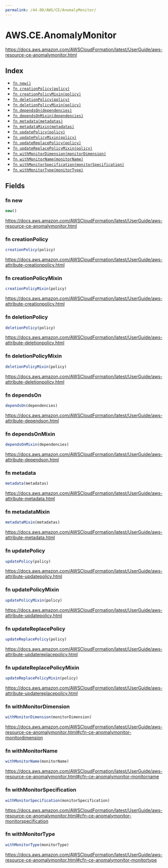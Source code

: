 ```yaml
---
permalink: /44.00/AWS/CE/AnomalyMonitor/
---
```


# AWS.CE.AnomalyMonitor

https://docs.aws.amazon.com/AWSCloudFormation/latest/UserGuide/aws-resource-ce-anomalymonitor.html

## Index

* [`fn new()`](#fn-new)
* [`fn creationPolicy(policy)`](#fn-creationpolicy)
* [`fn creationPolicyMixin(policy)`](#fn-creationpolicymixin)
* [`fn deletionPolicy(policy)`](#fn-deletionpolicy)
* [`fn deletionPolicyMixin(policy)`](#fn-deletionpolicymixin)
* [`fn dependsOn(dependencies)`](#fn-dependson)
* [`fn dependsOnMixin(dependencies)`](#fn-dependsonmixin)
* [`fn metadata(metadatas)`](#fn-metadata)
* [`fn metadataMixin(metadatas)`](#fn-metadatamixin)
* [`fn updatePolicy(policy)`](#fn-updatepolicy)
* [`fn updatePolicyMixin(policy)`](#fn-updatepolicymixin)
* [`fn updateReplacePolicy(policy)`](#fn-updatereplacepolicy)
* [`fn updateReplacePolicyMixin(policy)`](#fn-updatereplacepolicymixin)
* [`fn withMonitorDimension(monitorDimension)`](#fn-withmonitordimension)
* [`fn withMonitorName(monitorName)`](#fn-withmonitorname)
* [`fn withMonitorSpecification(monitorSpecification)`](#fn-withmonitorspecification)
* [`fn withMonitorType(monitorType)`](#fn-withmonitortype)

## Fields

### fn new

```ts
new()
```

https://docs.aws.amazon.com/AWSCloudFormation/latest/UserGuide/aws-resource-ce-anomalymonitor.html

### fn creationPolicy

```ts
creationPolicy(policy)
```

https://docs.aws.amazon.com/AWSCloudFormation/latest/UserGuide/aws-attribute-creationpolicy.html

### fn creationPolicyMixin

```ts
creationPolicyMixin(policy)
```

https://docs.aws.amazon.com/AWSCloudFormation/latest/UserGuide/aws-attribute-creationpolicy.html

### fn deletionPolicy

```ts
deletionPolicy(policy)
```

https://docs.aws.amazon.com/AWSCloudFormation/latest/UserGuide/aws-attribute-deletionpolicy.html

### fn deletionPolicyMixin

```ts
deletionPolicyMixin(policy)
```

https://docs.aws.amazon.com/AWSCloudFormation/latest/UserGuide/aws-attribute-deletionpolicy.html

### fn dependsOn

```ts
dependsOn(dependencies)
```

https://docs.aws.amazon.com/AWSCloudFormation/latest/UserGuide/aws-attribute-dependson.html

### fn dependsOnMixin

```ts
dependsOnMixin(dependencies)
```

https://docs.aws.amazon.com/AWSCloudFormation/latest/UserGuide/aws-attribute-dependson.html

### fn metadata

```ts
metadata(metadatas)
```

https://docs.aws.amazon.com/AWSCloudFormation/latest/UserGuide/aws-attribute-metadata.html

### fn metadataMixin

```ts
metadataMixin(metadatas)
```

https://docs.aws.amazon.com/AWSCloudFormation/latest/UserGuide/aws-attribute-metadata.html

### fn updatePolicy

```ts
updatePolicy(policy)
```

https://docs.aws.amazon.com/AWSCloudFormation/latest/UserGuide/aws-attribute-updatepolicy.html

### fn updatePolicyMixin

```ts
updatePolicyMixin(policy)
```

https://docs.aws.amazon.com/AWSCloudFormation/latest/UserGuide/aws-attribute-updatepolicy.html

### fn updateReplacePolicy

```ts
updateReplacePolicy(policy)
```

https://docs.aws.amazon.com/AWSCloudFormation/latest/UserGuide/aws-attribute-updatereplacepolicy.html

### fn updateReplacePolicyMixin

```ts
updateReplacePolicyMixin(policy)
```

https://docs.aws.amazon.com/AWSCloudFormation/latest/UserGuide/aws-attribute-updatereplacepolicy.html

### fn withMonitorDimension

```ts
withMonitorDimension(monitorDimension)
```

https://docs.aws.amazon.com/AWSCloudFormation/latest/UserGuide/aws-resource-ce-anomalymonitor.html#cfn-ce-anomalymonitor-monitordimension

### fn withMonitorName

```ts
withMonitorName(monitorName)
```

https://docs.aws.amazon.com/AWSCloudFormation/latest/UserGuide/aws-resource-ce-anomalymonitor.html#cfn-ce-anomalymonitor-monitorname

### fn withMonitorSpecification

```ts
withMonitorSpecification(monitorSpecification)
```

https://docs.aws.amazon.com/AWSCloudFormation/latest/UserGuide/aws-resource-ce-anomalymonitor.html#cfn-ce-anomalymonitor-monitorspecification

### fn withMonitorType

```ts
withMonitorType(monitorType)
```

https://docs.aws.amazon.com/AWSCloudFormation/latest/UserGuide/aws-resource-ce-anomalymonitor.html#cfn-ce-anomalymonitor-monitortype